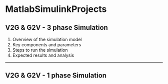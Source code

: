 # MatlabSimulinkProjects

## V2G & G2V - 3 phase Simulation
1. Overview of the simulation model
2. Key components and parameters
3. Steps to run the simulation
4. Expected results and analysis
***

## V2G & G2V - 1 phase Simulation
